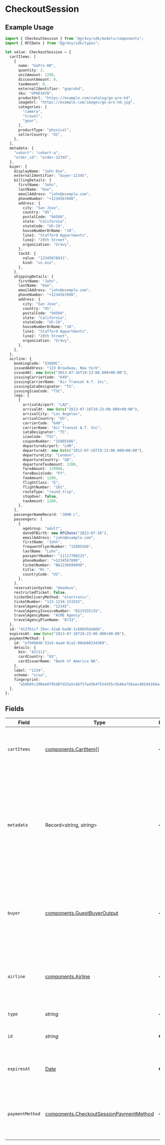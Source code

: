 # CheckoutSession

## Example Usage

```typescript
import { CheckoutSession } from "@gr4vy/sdk/models/components";
import { RFCDate } from "@gr4vy/sdk/types";

let value: CheckoutSession = {
  cartItems: [
    {
      name: "GoPro HD",
      quantity: 2,
      unitAmount: 1299,
      discountAmount: 0,
      taxAmount: 0,
      externalIdentifier: "goprohd",
      sku: "GPHD1078",
      productUrl: "https://example.com/catalog/go-pro-hd",
      imageUrl: "https://example.com/images/go-pro-hd.jpg",
      categories: [
        "camera",
        "travel",
        "gear",
      ],
      productType: "physical",
      sellerCountry: "US",
    },
  ],
  metadata: {
    "cohort": "cohort-a",
    "order_id": "order-12345",
  },
  buyer: {
    displayName: "John Doe",
    externalIdentifier: "buyer-12345",
    billingDetails: {
      firstName: "John",
      lastName: "Doe",
      emailAddress: "john@example.com",
      phoneNumber: "+1234567890",
      address: {
        city: "San Jose",
        country: "US",
        postalCode: "94560",
        state: "California",
        stateCode: "US-CA",
        houseNumberOrName: "10",
        line1: "Stafford Appartments",
        line2: "29th Street",
        organization: "Gr4vy",
      },
      taxId: {
        value: "12345678931",
        kind: "us.ein",
      },
    },
    shippingDetails: {
      firstName: "John",
      lastName: "Doe",
      emailAddress: "john@example.com",
      phoneNumber: "+1234567890",
      address: {
        city: "San Jose",
        country: "US",
        postalCode: "94560",
        state: "California",
        stateCode: "US-CA",
        houseNumberOrName: "10",
        line1: "Stafford Appartments",
        line2: "29th Street",
        organization: "Gr4vy",
      },
    },
  },
  airline: {
    bookingCode: "X36Q9C",
    issuedAddress: "123 Broadway, New York",
    issuedAt: new Date("2013-07-16T19:23:00.000+00:00"),
    issuingCarrierCode: "649",
    issuingCarrierName: "Air Transat A.T. Inc",
    issuingIataDesignator: "TS",
    issuingIcaoCode: "TSC",
    legs: [
      {
        arrivalAirport: "LAX",
        arrivalAt: new Date("2013-07-16T19:23:00.000+00:00"),
        arrivalCity: "Los Angeles",
        arrivalCountry: "US",
        carrierCode: "649",
        carrierName: "Air Transat A.T. Inc",
        iataDesignator: "TS",
        icaoCode: "TSC",
        couponNumber: "15885566",
        departureAirport: "LHR",
        departureAt: new Date("2013-07-16T19:23:00.000+00:00"),
        departureCity: "London",
        departureCountry: "GB",
        departureTaxAmount: 1200,
        fareAmount: 129900,
        fareBasisCode: "FY",
        feeAmount: 1200,
        flightClass: "E",
        flightNumber: "101",
        routeType: "round_trip",
        stopOver: false,
        taxAmount: 1200,
      },
    ],
    passengerNameRecord: "JOHN L",
    passengers: [
      {
        ageGroup: "adult",
        dateOfBirth: new RFCDate("2013-07-16"),
        emailAddress: "john@example.com",
        firstName: "John",
        frequentFlyerNumber: "15885566",
        lastName: "Luhn",
        passportNumber: "11117700225",
        phoneNumber: "+1234567890",
        ticketNumber: "BA1236699999",
        title: "Mr.",
        countryCode: "US",
      },
    ],
    reservationSystem: "Amadeus",
    restrictedTicket: false,
    ticketDeliveryMethod: "electronic",
    ticketNumber: "123-1234-151555",
    travelAgencyCode: "12345",
    travelAgencyInvoiceNumber: "EG15555155",
    travelAgencyName: "ACME Agency",
    travelAgencyPlanName: "B733",
  },
  id: "4137b1cf-39ac-42a8-bad6-1c680d5dab6b",
  expiresAt: new Date("2013-07-16T19:23:00.000+00:00"),
  paymentMethod: {
    id: "ef9496d8-53a5-4aad-8ca2-00eb68334389",
    details: {
      bin: "411111",
      cardCountry: "US",
      cardIssuerName: "Bank of America NA",
    },
    label: "1234",
    scheme: "visa",
    fingerprint:
      "a50b85c200ee0795d6fd33a5c66f37a4564f554355c5b46a756aac485dd168a4",
  },
};
```

## Fields

| Field                                                                                                                                                               | Type                                                                                                                                                                | Required                                                                                                                                                            | Description                                                                                                                                                         | Example                                                                                                                                                             |
| ------------------------------------------------------------------------------------------------------------------------------------------------------------------- | ------------------------------------------------------------------------------------------------------------------------------------------------------------------- | ------------------------------------------------------------------------------------------------------------------------------------------------------------------- | ------------------------------------------------------------------------------------------------------------------------------------------------------------------- | ------------------------------------------------------------------------------------------------------------------------------------------------------------------- |
| `cartItems`                                                                                                                                                         | [components.CartItem](../../models/components/cartitem.md)[]                                                                                                        | :heavy_minus_sign:                                                                                                                                                  | An array of cart items that represents the line items of a transaction.                                                                                             |                                                                                                                                                                     |
| `metadata`                                                                                                                                                          | Record<string, *string*>                                                                                                                                            | :heavy_minus_sign:                                                                                                                                                  | Any additional information about the transaction that you would like to store as key-value pairs. This data is passed to payment service providers that support it. | {<br/>"cohort": "cohort-a",<br/>"order_id": "order-12345"<br/>}                                                                                                     |
| `buyer`                                                                                                                                                             | [components.GuestBuyerOutput](../../models/components/guestbuyeroutput.md)                                                                                          | :heavy_minus_sign:                                                                                                                                                  | Provide buyer details for the transaction. No buyer resource will be created on Gr4vy when used.                                                                    |                                                                                                                                                                     |
| `airline`                                                                                                                                                           | [components.Airline](../../models/components/airline.md)                                                                                                            | :heavy_minus_sign:                                                                                                                                                  | The airline addendum data which describes the airline booking associated with this transaction.                                                                     |                                                                                                                                                                     |
| `type`                                                                                                                                                              | *string*                                                                                                                                                            | :heavy_minus_sign:                                                                                                                                                  | Always `checkout-session`                                                                                                                                           | checkout-session                                                                                                                                                    |
| `id`                                                                                                                                                                | *string*                                                                                                                                                            | :heavy_check_mark:                                                                                                                                                  | The ID for the checkout session.                                                                                                                                    | 4137b1cf-39ac-42a8-bad6-1c680d5dab6b                                                                                                                                |
| `expiresAt`                                                                                                                                                         | [Date](https://developer.mozilla.org/en-US/docs/Web/JavaScript/Reference/Global_Objects/Date)                                                                       | :heavy_check_mark:                                                                                                                                                  | The date and time when this checkout session expires.                                                                                                               | 2013-07-16T19:23:00.000+00:00                                                                                                                                       |
| `paymentMethod`                                                                                                                                                     | [components.CheckoutSessionPaymentMethod](../../models/components/checkoutsessionpaymentmethod.md)                                                                  | :heavy_minus_sign:                                                                                                                                                  | Information about the payment method stored on the checkout session.                                                                                                |                                                                                                                                                                     |